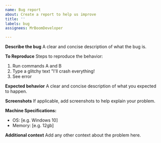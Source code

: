 ```yaml
---
name: Bug report
about: Create a report to help us improve
title: ''
labels: bug
assignees: MrBoomDeveloper

---
```


**Describe the bug**
A clear and concise description of what the bug is.

**To Reproduce**
Steps to reproduce the behavior:
1. Run commands A and B
2. Type a glitchy text "I'll crash everything!
4. See error

**Expected behavior**
A clear and concise description of what you expected to happen.

**Screenshots**
If applicable, add screenshots to help explain your problem.

**Machine Specifications:**
 - OS: [e.g. Windows 10]
 - Memory: [e.g. 12gb]

**Additional context**
Add any other context about the problem here.
